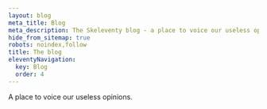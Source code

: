 ```yaml
---
layout: blog
meta_title: Blog
meta_description: The Skeleventy blog - a place to voice our useless opinions.
hide_from_sitemap: true
robots: noindex,follow
title: The blog
eleventyNavigation:
  key: Blog
  order: 4
---
```


A place to voice our useless opinions.
